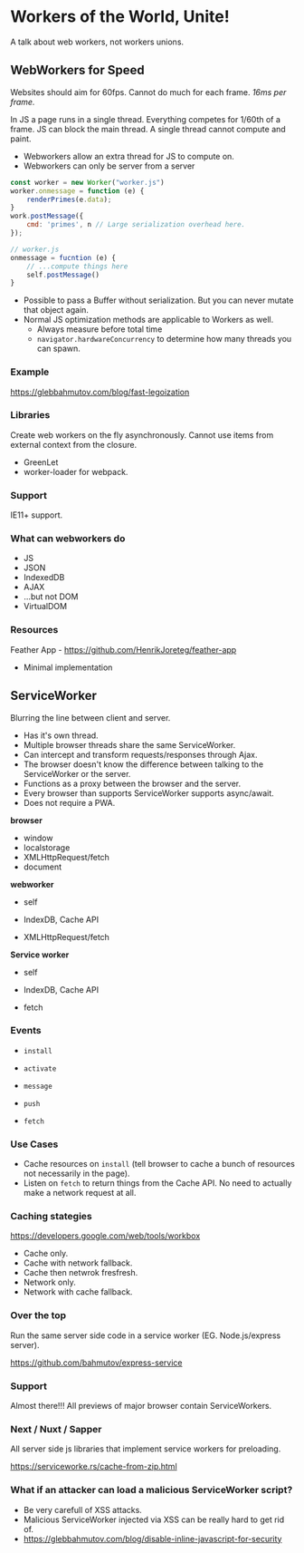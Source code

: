 # Workers of the World, Unite!

A talk about web workers, not workers unions.

## WebWorkers for Speed

Websites should aim for 60fps. Cannot do much for each frame. _16ms per frame._

In JS a page runs in a single thread. Everything competes for 1/60th of a frame. JS can block the main thread. A single thread cannot compute and paint.

- Webworkers allow an extra thread for JS to compute on.
- Webworkers can only be server from a server

```js
const worker = new Worker("worker.js")
worker.onmessage = function (e) {
    renderPrimes(e.data);
}
work.postMessage({
    cmd: 'primes', n // Large serialization overhead here.
});

// worker.js
onmessage = fucntion (e) {
    // ...compute things here
    self.postMessage()
}
```

- Possible to pass a Buffer without serialization. But you can never mutate that object again.
- Normal JS optimization methods are applicable to Workers as well.
  - Always measure before total time
  - `navigator.hardwareConcurrency` to determine how many threads you can spawn.

### Example

https://glebbahmutov.com/blog/fast-legoization

### Libraries

Create web workers on the fly asynchronously. Cannot use items from external context from the closure.

- GreenLet
- worker-loader for webpack.

### Support 

IE11+ support.

### What can webworkers do

- JS
- JSON
- IndexedDB
- AJAX
- …but not DOM
- VirtualDOM

### Resources

Feather App - https://github.com/HenrikJoreteg/feather-app

- Minimal implementation

## ServiceWorker

Blurring the line between client and server. 

- Has it's own thread. 
- Multiple browser threads share the same ServiceWorker.
- Can intercept and transform requests/responses through Ajax.
- The browser doesn't know the difference between talking to the ServiceWorker or the server.
- Functions as a proxy between the browser and the server.
- Every browser than supports ServiceWorker supports async/await.
- Does not require a PWA.

**browser**

- window 
- localstorage
- XMLHttpRequest/fetch
- document

**webworker**

- self


- IndexDB, Cache API


- XMLHttpRequest/fetch

**Service worker**

- self


- IndexDB, Cache API


- fetch

### Events

- `install`


- `activate`
- `message`
- `push`
- `fetch`

### Use Cases

- Cache resources on `install` (tell browser to cache a bunch of resources not necessarily in the page).
- Listen on `fetch` to return things from the Cache API. No need to actually make a network request at all.

### Caching stategies

https://developers.google.com/web/tools/workbox

- Cache only.
- Cache with network fallback.
- Cache then netwrok fresfresh.
- Network only.
- Network with cache fallback.

### Over the top

Run the same server side code in a service worker (EG. Node.js/express server).

https://github.com/bahmutov/express-service

### Support

Almost there!!! All previews of major browser contain ServiceWorkers.

### Next / Nuxt / Sapper

All server side js libraries that implement service workers for preloading.

https://serviceworke.rs/cache-from-zip.html

### What if an attacker can load a malicious ServiceWorker script?

- Be very carefull of XSS attacks.
- Malicious ServiceWorker injected via XSS can be really hard to get rid of.
- https://glebbahmutov.com/blog/disable-inline-javascript-for-security